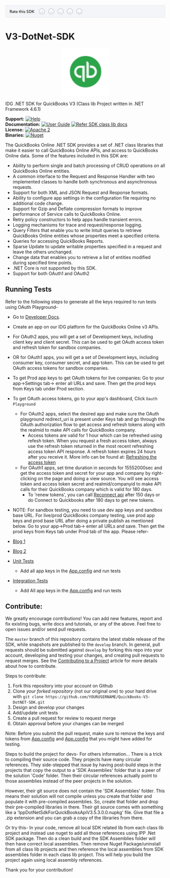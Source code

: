 [![SDK Banner](views/SDK.png)][ss1]

V3-DotNet-SDK
=============
<p align="center">
    <img src="./os-project-logo.svg" width="150" alt="Logo"/>
</p>
IDG .NET SDK for QuickBooks V3
(Class lib Project written in .NET Framework 4.6.1)

**Support:** [![Help](https://img.shields.io/badge/Support-Intuit%20Developer-blue.svg)](https://help.developer.intuit.com/s/) <br/>
**Documentation:** [![User Guide](https://img.shields.io/badge/User%20Guide-SDK%20docs-blue.svg)](https://developer.intuit.com/docs/0100_quickbooks_online/0400_tools/0005_sdks/0010.net_tools) [![Refer SDK class lib docs](https://img.shields.io/badge/Class%20Lib%20Docs-.Net%20SDK-blue.svg)](https://developer-static.intuit.com/SDKDocs/QBV3Doc/IPPDotNetDevKitV3/html/5ca993d2-af77-d050-e246-681e5983b440.htm)<br/>
**License:** [![Apache 2](http://img.shields.io/badge/license-Apache%202-brightgreen.svg)](http://www.apache.org/licenses/LICENSE-2.0) <br/>
**Binaries:** [![Nuget](https://img.shields.io/badge/Nuget-7.4.0-blue.svg)](https://www.nuget.org/packages/IppDotNetSdkForQuickBooksApiV3)<br/>


The QuickBooks Online .NET SDK provides a set of .NET class libraries that make it easier to call QuickBooks Online APIs, and access to QuickBooks Online data. Some of the features included in this SDK are:

* Ability to perform single and batch processing of CRUD operations on all QuickBooks Online entities.
* A common interface to the Request and Response Handler with two implemented classes to handle both synchronous and asynchronous requests.
* Support for both XML and JSON Request and Response formats.
* Ability to configure app settings in the configuration file requiring no additional code change.
* Support for Gzip and Deflate compression formats to improve performance of Service calls to QuickBooks Online.
* Retry policy constructors to help apps handle transient errors.
* Logging mechanisms for trace and request/response logging.
* Query Filters that enable you to write Intuit queries to retrieve QuickBooks Online entities whose properties meet a specified criteria.
* Queries for accessing QuickBooks Reports.
* Sparse Update to update writable properties specified in a request and leave the others unchanged.
* Change data that enables you to retrieve a list of entities modified during specified time points.
* .NET Core is not supported by this SDK.
* Support for both OAuth1 and OAuth2

## Running Tests

Refer to the following steps to generate all the keys required to run tests using OAuth Playground-
  
* Go to [Developer Docs](https://developer.intuit.com/). 
* Create an app on our IDG platform for the QuickBooks Online v3 APIs. 
* For OAuth2 apps, you will get a set of Development keys, including client key and client secret. This can be used to get OAuth access token and refresh token for sandbox companies.  
* OR for OAuth1 apps, you will get a set of Development keys, including consumer key, consumer secret, and app token. This can be used to get OAuth access tokens for sandbox companies. 
* To get Prod app keys to get OAuth tokens for live companies: Go to your app->Settings tab-> enter all URLs and save. Then get the prod keys from Keys tab under Prod section. 
* To get OAuth access tokens, go to your app's dashboard, Click `Oauth Playground`
    * For OAuth2 apps, select the desired app and make sure the OAuth playground redirect_uri is present under Keys tab and go through the OAuth authorization flow to get access and refresh tokens along with the realmid to make API calls for QuickBooks company. 
      * Access tokens are valid for 1 hour which can be refreshed using refesh token. When you request a fresh access token, always use the refresh token returned in the most recent refreshing access token API response. A refresh token expires 24 hours after you receive it. More info can be found at: [Refreshing the access token](https://developer.intuit.com/docs/00_quickbooks_online/2_build/10_authentication_and_authorization/10_oauth_2.0#/Refreshing_the_access_token)
    * For OAuth1 apps, set time duration in seconds for 15552000sec and get the access token and secret for your app and company by right-clicking on the page and doing a view source. You will see access token and access token secret and realmid/companyid to make API calls for their QuickBooks company which is valid for 180 days. 
      * To 'renew tokens', you can call [Reconnect api](https://developer.intuit.com/docs/0100_quickbooks_online/0100_essentials/0085_develop_quickbooks_apps/0004_authentication_and_authorization/oauth_management_api) after 150 days or do Connect to Quickbooks after 180 days to get new tokens. 


 * NOTE: For sandbox testing, you need to use dev app keys and sandbox base URL. 
For live/prod QuickBooks company testing, use prod app keys and prod base URL after doing a private publish as mentioned below. 
Go to your app->Prod tab-> enter all URLs and save. Then get the prod keys from Keys tab under Prod tab of the app. 
Please refer- 
  * [Blog 1](https://developer.intuit.com/v2/blog/2014/10/20/changes-to-ipp-app-tokens) 
  * [Blog 2](https://developer.intuit.com/blog/2014/10/24/intuit-developer-now-offers-quickbooks-sandboxes) 


* [Unit Tests](https://github.com/IntuitDeveloper/V3-DotNet-SDK/tree/master/IPPDotNetDevKitCSV3/Code) 
  
  * Add all app keys in the [App.config](https://github.com/IntuitDeveloper/V3-DotNet-SDK/blob/master/IPPDotNetDevKitCSV3/Code/App.config) and run tests
    
* [Integration Tests](https://github.com/IntuitDeveloper/V3-DotNet-SDK/tree/master/IPPDotNetDevKitCSV3/Test/Intuit.Ipp.Test)
 
  
  * Add All app keys in the [App.config](https://github.com/IntuitDeveloper/V3-DotNet-SDK/blob/master/IPPDotNetDevKitCSV3/Test/Intuit.Ipp.Test/SDKV3Test/App.config) and run tests


## Contribute:
We greatly encourage contributions! You can add new features, report and fix existing bugs, write docs and
tutorials, or any of the above. Feel free to open issues and/or send pull requests.

The `master` branch of this repository contains the latest stable release of the SDK, while snapshots are published to the `develop` branch. In general, pull requests should be submitted against `develop` by forking this repo into your account, developing and testing your changes, and creating pull requests to request merges. See the [Contributing to a Project](https://guides.github.com/activities/contributing-to-open-source/)
article for more details about how to contribute.

Steps to contribute:

1. Fork this repository into your account on Github
2. Clone *your forked repository* (not our original one) to your hard drive with `git clone https://github.com/YOURUSERNAME/QuickBooks-V3-DotNET-SDK.git`
3. Design and develop your changes
4. Add/update unit tests
5. Create a pull request for review to request merge
6. Obtain approval before your changes can be merged

Note: Before you submit the pull request, make sure to remove the keys and tokens from [App.config](https://github.com/IntuitDeveloper/V3-DotNet-SDK/blob/master/IPPDotNetDevKitCSV3/Code/App.config) and [App.config](https://github.com/IntuitDeveloper/V3-DotNet-SDK/blob/master/IPPDotNetDevKitCSV3/Test/Intuit.Ipp.Test/SDKV3Test/App.config)  that you might have added for testing.

Steps to build the project for devs-
For others information...
There is a trick to compiling their source code.
They projects have many circular references.
They side-stepped that issue by having post-build steps in the projects that copy the output to a 'SDK Assemblies' folder that is a peer of the solution 'Code' folder.
Then their circular references actually point to those assemblies instead of the peer projects in the solution.

However, their git source does not contain the 'SDK Assemblies' folder.
This means their solution will not compile unless you create that folder and populate it with pre-compiled assemblies.
So, create that folder and drop their pre-compiled libraries in there.
Their git source comes with something like a 'IppDotNetSdkForQuickBooksApiV3.5.3.0.0.nupkg' file.
Give that file a .zip extension and you can grab a copy of the libraries from there.

Or try this-
In your code, remove all local SDK related lib from each class lib project and instead use nuget to add all those references using IPP .Net SDK package. Then do a clean build and the SDK Assemblies folder will then have correct local assemblies. 
Then remove Nuget Package/uninstall from all class lib projects and then reference the local assemblies from SDK assemblies folder in each class lib project. This will help you build the project again using local assembly references.

Thank you for your contribution!

[ss1]: https://help.developer.intuit.com/s/SDKFeedback?cid=1155




